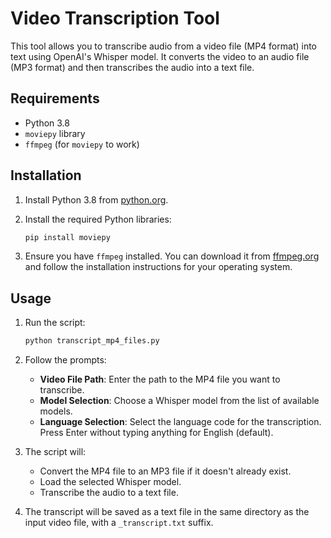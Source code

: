 # Video Transcription Tool

This tool allows you to transcribe audio from a video file (MP4 format) into text using OpenAI's Whisper model. It converts the video to an audio file (MP3 format) and then transcribes the audio into a text file.

## Requirements

- Python 3.8
- `moviepy` library
- `ffmpeg` (for `moviepy` to work)

## Installation

1. Install Python 3.8 from [python.org](https://www.python.org/).
2. Install the required Python libraries:

    ```sh
    pip install moviepy
    ```

3. Ensure you have `ffmpeg` installed. You can download it from [ffmpeg.org](https://ffmpeg.org/download.html) and follow the installation instructions for your operating system.

## Usage

1. Run the script:

    ```sh
    python transcript_mp4_files.py
    ```

2. Follow the prompts:

    - **Video File Path**: Enter the path to the MP4 file you want to transcribe.
    - **Model Selection**: Choose a Whisper model from the list of available models.
    - **Language Selection**: Select the language code for the transcription. Press Enter without typing anything for English (default).

3. The script will:

    - Convert the MP4 file to an MP3 file if it doesn't already exist.
    - Load the selected Whisper model.
    - Transcribe the audio to a text file.

4. The transcript will be saved as a text file in the same directory as the input video file, with a `_transcript.txt` suffix.
